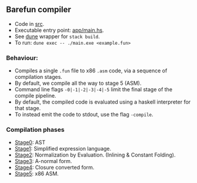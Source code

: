 ## Barefun compiler

- Code in [src](src).
- Executable entry point: [app/main.hs](app/main.hs).
- See [dune](dune) wrapper for `stack build`.
- To run: `dune exec -- ./main.exe <example.fun>`

### Behaviour:
- Compiles a single `.fun` file to x86 `.asm` code, via a sequence of compilation stages.
- By default, we compile all the way to stage 5 (ASM).
- Command line flags `-0|-1|-2|-3|-4|-5` limit the final stage of the compile pipeline.
- By default, the compiled code is evaluated using a haskell interpreter for that stage.
- To instead emit the code to stdout, use the flag `-compile`.

### Compilation phases
- [Stage0](src/Stage0_AST.hs): AST
- [Stage1](src/Stage1_EXP.hs): Simplified expression language.
- [Stage2](src/Stage2_NBE.hs): Normalization by Evaluation. (Inlining & Constant Folding).
- [Stage3](src/Stage3_ANF.hs): A-normal form.
- [Stage4](src/Stage4_CCF.hs): Closure converted form.
- [Stage5](src/Stage5_ASM.hs): x86 ASM.

